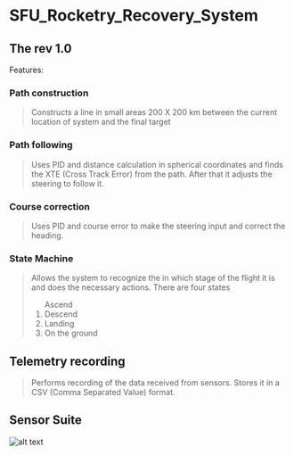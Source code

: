 ﻿# SFU_Rocketry_Recovery_System
## The rev 1.0  
Features: 
### Path construction 
> Constructs a line in small areas 200 X 200 km between the current location of system and the final target  
### Path following 
> Uses PID and distance calculation in spherical coordinates and finds the XTE (Cross Track Error) from the path. After that it adjusts the steering to follow it. 
### Course correction 
> Uses PID and course error to make the steering input and correct the heading.
### State Machine 
> Allows the system to recognize the in which stage of the flight it is and does the necessary actions.
> There are four states <ol>  Ascend <li>Descend </li> <li>Landing </li> <li>On the ground </li> </ol>
## Telemetry recording 
> Performs recording of the data received from sensors. Stores it in a CSV (Comma Separated Value) format.

## Sensor Suite
![alt text](https://github.com/MaterialI/SFU_Rocketry_Recovery_System/edit/main/internalGS/teensy-4.1-cover.jpeg?raw=true)

